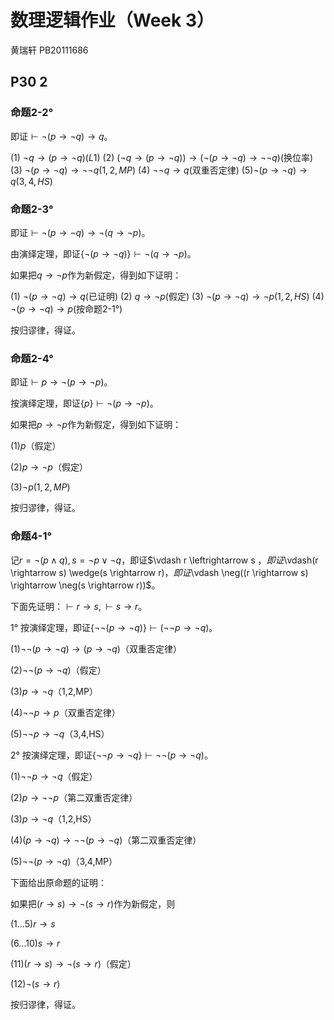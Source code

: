 # 数理逻辑作业（Week 3）

黄瑞轩 PB20111686

## P30 2

### 命题2-2°

即证$\vdash \neg(p \rightarrow \neg q) \rightarrow q$。

(1) $\neg q \rightarrow(p \rightarrow \neg q)(L 1)$
(2) $(\neg q \rightarrow(p \rightarrow \neg q)) \rightarrow(\neg(p \rightarrow \neg q) \rightarrow \neg \neg q)$(换位率)
(3) $\neg(p \rightarrow \neg q) \rightarrow \neg \neg q(1,2,M P)$
(4) $\neg \neg q \rightarrow q$(双重否定律)
(5)$\neg(p \rightarrow \neg q) \rightarrow q(3,4,H S)$

### 命题2-3°

即证$\vdash \neg(p \rightarrow \neg q) \rightarrow \neg(q \rightarrow \neg p)$。

由演绎定理，即证$\{\neg(p \rightarrow \neg q)\} \vdash \neg(q \rightarrow \neg p)$。

如果把$q\rightarrow\neg p$作为新假定，得到如下证明：

(1) $\neg(p \rightarrow \neg q) \rightarrow q$(已证明)
(2) $q \rightarrow \neg p$(假定)
(3) $\neg(p \rightarrow \neg q) \rightarrow \neg p(1,2,H S)$
(4) $\neg(p \rightarrow \neg q) \rightarrow p$(按命题2-1°)

按归谬律，得证。

### 命题2-4°

即证$\vdash p \rightarrow \neg(p \rightarrow \neg p)$。

按演绎定理，即证$\{p\} \vdash \neg(p \rightarrow \neg p)$。

如果把$p\rightarrow \neg p$作为新假定，得到如下证明：

$(1)p$（假定）

$(2)p\rightarrow\neg p$（假定）

$(3)\neg p(1,2,MP)$

按归谬律，得证。

### 命题4-1°

记$r=\neg(p \wedge q), s=\neg p \vee \neg q$，即证$\vdash r \leftrightarrow s $，即证$\vdash(r \rightarrow s) \wedge(s \rightarrow r)$，即证$\vdash \neg((r \rightarrow s) \rightarrow \neg(s \rightarrow r))$。

下面先证明：$\vdash r\rightarrow s,\vdash s\rightarrow r$。

1° 按演绎定理，即证$\{\neg \neg(p \rightarrow \neg q)\} \vdash(\neg \neg p \rightarrow \neg q)$。

$\text {(1)} \neg \neg(p \rightarrow \neg q) \rightarrow(p \rightarrow \neg q)$（双重否定律）

$(2)\neg\neg(p→\neg q)$（假定）

$(3)p→\neg q$（1,2,MP）

$(4)\neg\neg p→p$（双重否定律）

$(5)\neg\neg p→\neg q$（3,4,HS）

2° 按演绎定理，即证$\{\neg \neg p \rightarrow \neg q\} \vdash\neg \neg(p \rightarrow \neg q)$。

$(1)\neg\neg p→\neg q$（假定）

$(2)p→\neg\neg p$（第二双重否定律）

$(3)p→\neg q$（1,2,HS）

$(4)(p→\neg q)→\neg\neg(p→\neg q)$（第二双重否定律）

$(5)\neg\neg(p→\neg q)$（3,4,MP）

下面给出原命题的证明：

如果把$(r \rightarrow s) \rightarrow \neg(s \rightarrow r)$作为新假定，则

$(1...5)r→s$

$(6...10)s→r$

$(11)(r \rightarrow s) \rightarrow \neg(s \rightarrow r)$（假定）

$(12)\neg(s \rightarrow r)$

按归谬律，得证。



